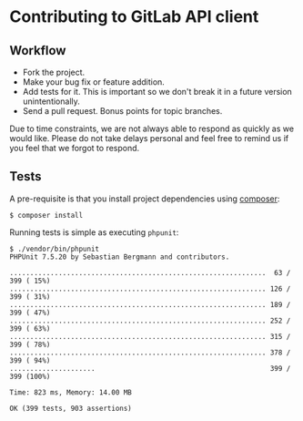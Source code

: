 # Contributing to GitLab API client

## Workflow

* Fork the project.
* Make your bug fix or feature addition.
* Add tests for it. This is important so we don't break it in a future version unintentionally.
* Send a pull request. Bonus points for topic branches.

Due to time constraints, we are not always able to respond as quickly as we
would like. Please do not take delays personal and feel free to remind us if
you feel that we forgot to respond.

## Tests

A pre-requisite is that you install project dependencies using [composer]:

```
$ composer install
```

[composer]: https://getcomposer.org/

Running tests is simple as executing `phpunit`:

```
$ ./vendor/bin/phpunit
PHPUnit 7.5.20 by Sebastian Bergmann and contributors.

...............................................................  63 / 399 ( 15%)
............................................................... 126 / 399 ( 31%)
............................................................... 189 / 399 ( 47%)
............................................................... 252 / 399 ( 63%)
............................................................... 315 / 399 ( 78%)
............................................................... 378 / 399 ( 94%)
.....................                                           399 / 399 (100%)

Time: 823 ms, Memory: 14.00 MB

OK (399 tests, 903 assertions)
```
